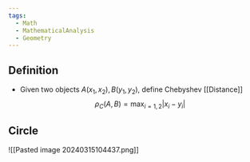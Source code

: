 ```yaml
---
tags:
  - Math
  - MathematicalAnalysis
  - Geometry
---
```

## Definition
- Given two objects $A(x_1, x_2), B(y_1, y_2)$, define Chebyshev [[Distance]] $$\rho_C(A,B)=\max_{i=1,2}|x_i-y_i|$$
## Circle
![[Pasted image 20240315104437.png]]
